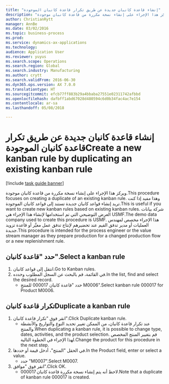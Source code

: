 ```yaml
--- 
title: "إنشاء قاعدة كانبان جديدة عن طريق تكرار قاعدة كانبان الموجودة"
description: "ويركز هذا الإجراء على إنشاء نسخة مكررة من قاعدة كانبان موجودة."
author: ChristianRytt
manager: AnnBe
ms.date: 03/02/2016
ms.topic: business-process
ms.prod: 
ms.service: dynamics-ax-applications
ms.technology: 
audience: Application User
ms.reviewer: yuyus
ms.search.scope: Operations
ms.search.region: Global
ms.search.industry: Manufacturing
ms.author: crytt
ms.search.validFrom: 2016-06-30
ms.dyn365.ops.version: AX 7.0.0
ms.translationtype: HT
ms.sourcegitcommit: efcb77ff883b29a4bbaba27551e02311742afbbd
ms.openlocfilehash: dafbff1abd67028d480594c6d0b34fac4ac7e154
ms.contentlocale: ar-sa
ms.lasthandoff: 05/08/2018

---
```

# <a name="create-a-new-kanban-rule-by-duplicating-an-existing-kanban-rule"></a><span data-ttu-id="9fd61-103">إنشاء قاعدة كانبان جديدة عن طريق تكرار قاعدة كانبان الموجودة</span><span class="sxs-lookup"><span data-stu-id="9fd61-103">Create a new kanban rule by duplicating an existing kanban rule</span></span>

[!include [task guide banner](../../includes/task-guide-banner.md)]

<span data-ttu-id="9fd61-104">ويركز هذا الإجراء على إنشاء نسخة مكررة من قاعدة كانبان موجودة.</span><span class="sxs-lookup"><span data-stu-id="9fd61-104">This procedure focuses on creating a duplicate of an existing kanban rule.</span></span> <span data-ttu-id="9fd61-105">وهذا مفيد إذا كنت تريد إنشاء قواعد كانبان جديدة تستند إلى قواعد كانبان الموجودة.</span><span class="sxs-lookup"><span data-stu-id="9fd61-105">This is useful if you want to create new kanban rules based on existing kanban rules.</span></span> <span data-ttu-id="9fd61-106">شركة بيانات العرض التوضيحي التي تم استخدامها لإنشاء هذا الإجراء هي USMF.</span><span class="sxs-lookup"><span data-stu-id="9fd61-106">The demo data company used to create this procedure is USMF.</span></span> <span data-ttu-id="9fd61-107">هذا الإجراء مخصص لمهندس العمليات أو مدير تدفق القيم عند تحضيرهم لإنتاج تدفق عمل مغيَّر أو قاعدة تزويد جديدة.</span><span class="sxs-lookup"><span data-stu-id="9fd61-107">This procedure is intended for the process engineer or the value stream manager as they prepare production for a changed production flow or a new replenishment rule.</span></span>


## <a name="select-a-kanban-rule"></a><span data-ttu-id="9fd61-108">حدد "قاعدة كانبان".</span><span class="sxs-lookup"><span data-stu-id="9fd61-108">Select a kanban rule</span></span>
1. <span data-ttu-id="9fd61-109">انتقل إلى قواعد كانبان.</span><span class="sxs-lookup"><span data-stu-id="9fd61-109">Go to Kanban rules.</span></span>
2. <span data-ttu-id="9fd61-110">في القائمة، قم بالبحث عن السجل المطلوب وحدده.</span><span class="sxs-lookup"><span data-stu-id="9fd61-110">In the list, find and select the desired record.</span></span>
    * <span data-ttu-id="9fd61-111">حدد "قاعدة كانبان 000017 للمنتج M0006".</span><span class="sxs-lookup"><span data-stu-id="9fd61-111">Select kanban rule 000017 for Product M0006.</span></span>  

## <a name="duplicate-a-kanban-rule"></a><span data-ttu-id="9fd61-112">تكرار قاعدة كانبان</span><span class="sxs-lookup"><span data-stu-id="9fd61-112">Duplicate a kanban rule</span></span>
1. <span data-ttu-id="9fd61-113">انقر فوق "تكرار قاعدة كانبان".</span><span class="sxs-lookup"><span data-stu-id="9fd61-113">Click Duplicate kanban rule.</span></span>
    * <span data-ttu-id="9fd61-114">عند تكرار قاعدة كانبان، من الممكن تغيير تحديد النوع والتواريخ والأنشطة والمنتج.</span><span class="sxs-lookup"><span data-stu-id="9fd61-114">When duplicating a kanban rule, it is possible to change type, dates, activities, and the product selection.</span></span> <span data-ttu-id="9fd61-115">قم بتغيير المنتج المخصص لهذا الإجراء في الخطوة التالية.</span><span class="sxs-lookup"><span data-stu-id="9fd61-115">Change the product for this procedure in the next step.</span></span>  
2. <span data-ttu-id="9fd61-116">في الحقل "المنتج"، أدخل قيمة أو حددها.</span><span class="sxs-lookup"><span data-stu-id="9fd61-116">In the Product field, enter or select a value.</span></span>
    * <span data-ttu-id="9fd61-117">حدد "M0007".</span><span class="sxs-lookup"><span data-stu-id="9fd61-117">Select M0007.</span></span>  
3. <span data-ttu-id="9fd61-118">انقر فوق "موافق".</span><span class="sxs-lookup"><span data-stu-id="9fd61-118">Click OK.</span></span>
    * <span data-ttu-id="9fd61-119">لاحظ أنه يتم إنشاء نسخة مكررة قاعدة كانبان 000017.</span><span class="sxs-lookup"><span data-stu-id="9fd61-119">Note that a duplicate of kanban rule 000017 is created.</span></span>    


